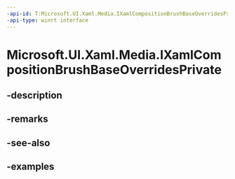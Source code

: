 ```yaml
---
-api-id: T:Microsoft.UI.Xaml.Media.IXamlCompositionBrushBaseOverridesPrivate
-api-type: winrt interface
---
```


# Microsoft.UI.Xaml.Media.IXamlCompositionBrushBaseOverridesPrivate

<!--
public interface IXamlCompositionBrushBaseOverridesPrivate
-->


## -description

## -remarks

## -see-also

## -examples


